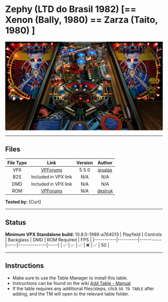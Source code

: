 # Zephy (LTD do Brasil 1982) [== Xenon (Bally, 1980) == Zarza (Taito, 1980) ]

![Table Preview](../../images/vpx-zephy-preview.jpg)

---

## Files
| File Type | Link | Version | Author |
|:---------:|:----:|:-------:|:------:|
| VPX | [VPForums](https://www.vpforums.org/index.php?app=downloads&showfile=14993) | 5.5.0 | [jpsalas](https://www.vpforums.org/index.php?showuser=277}) |
| B2S | Included in VPX link | N/A | N/A |
| DMD | Included in VPX link | N/A | N/A |
| ROM | [VPForums](https://www.vpforums.org/index.php?app=downloads&showfile=474) | N/A | [destruk](https://www.vpforums.org/index.php?showuser=5}) |

**Tested by:** [Curt]

---

## Status 
**Minimum VPX Standalone build:** 10.8.0-1989-a764013
| Playfield | Controls | Backglass | DMD | ROM Required | FPS | 
|-----------|----------|-----------|-----|--------------|-----|
| :white_check_mark: | :white_check_mark: | :white_check_mark: | :x: | :white_check_mark: | 50 |

---

## Instructions

- Make sure to use the Table Manager to install this table.
- Instructions can be found on the wiki [Add Table - Manual](https://github.com/LegendsUnchained/vpx-standalone-alp4k/wiki/%5B04%5D-%F0%9F%A7%A1-TM-%E2%80%90-Other-Features#add-table---manual)
- If the table requires any additional files/steps, click `GO TO TABLE` after adding, and the TM will open to the relevant table folder.

